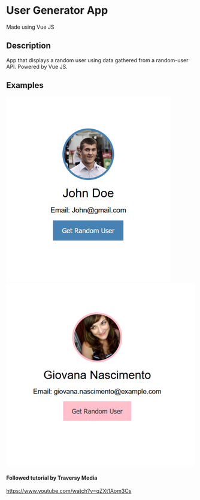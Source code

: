 # User Generator App
Made using Vue JS

## Description
App that displays a random user using data gathered from a random-user API. Powered by Vue JS.

## Examples
![example1.png](resources/example1.png)
![example2.png](resources/example2.png)

#### Followed tutorial by Traversy Media
https://www.youtube.com/watch?v=qZXt1Aom3Cs
